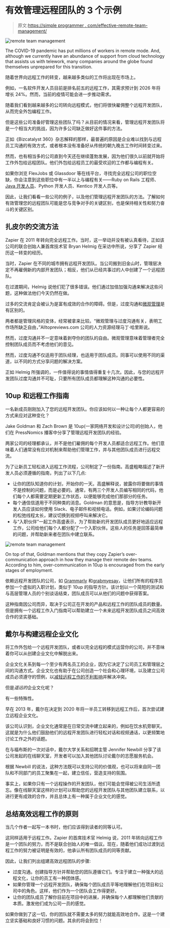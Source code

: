 # 有效管理远程团队的 3 个示例

> 原文:[https://simple programmer . com/effective-remote-team-management/](https://simpleprogrammer.com/effective-remote-team-management/)

![remote team management](img/317b0aaec16943287549c3f58686534c.png)

The COVID-19 pandemic has put millions of workers in remote mode. And, although we currently have an abundance of support from cloud technology that assists us with telework, many companies around the globe found themselves unprepared for this transition.

随着世界向远程工作的转变，越来越多类似的工作将出现在市场上。

例如，一名软件开发人员目前是排名前五的远程工作，其需求预计到 2026 年将增长 24%。然而，当前的疫情可能会进一步推动需求。

随着我们看到越来越多的公司转向远程模式，他们将很快雇佣整个远程开发团队，从而完全外包编程工作。

但是这些公司准备好管理这些团队了吗？从目前的情况来看，管理远程开发团队将是一个相当大的挑战，因为许多公司缺乏做好这件事的方法。

正如《Bizcatalyst 360》杂志解释的那样，最普遍的原因是企业难以找到与远程员工沟通的有效方式，或者根本没有准备好从传统的朝九晚五工作时间转变过来。

然而，也有相当多的公司直到今天还在继续蓬勃发展，因为他们很久以前就开始将工作外包给远程团队。他们外包给远程员工的最受欢迎的工作都与编程有关。

如果你浏览 FlexJobs 或 Glassdoor 等在线平台，寻找完全远程公司的职位空缺，你会注意到这些职位中有一半以上与编程有关——Ruby on Rails 工程师、 [Java 开发人员](http://www.amazon.com/exec/obidos/ASIN/0131872486/makithecompsi-20)、Python 开发人员、Kentico 开发人员等。

因此，让我们看看一些公司的例子，以及他们管理远程开发团队的方法。了解如何有效管理您的远程团队可能是您与竞争对手的关键区别，也是保持相关性和努力奋斗的关键区别。

## 扎皮尔的交流方法

Zapier 在 2011 年转向完全远程工作。当时，这一举动并没有被认真看待，正如该公司的联合创始人兼首席技术官 Bryan Helmig 在采访中所说，分享了 Zapier 经历这一转变的经历。

当时，Zapier 在不同的城市拥有远程开发团队。当公司搬到旧金山时，管理层决定不再雇佣新的内部开发团队；相反，他们从已经共事过的人中创建了一个远程团队。

在过渡期间，Helmig 说他们犯了很多错误。他们通过加倍加强沟通来解决这些问题，这种做法他们今天仍然在做。

过多的交流肯定会被认为是富有成效的合作的障碍。但是，过度沟通和[微观管理](https://simpleprogrammer.com/team-leader-delegation/)是有区别的。

两者都是管理风格的变体，经常被拿来比较。“微观管理与过度沟通有关，表明工作场所缺乏自由，”Alltopreviews.com 公司的人力资源经理马丁·哈里斯说。

然而，过度沟通并不一定意味着剥夺你的团队的自由。微观管理意味着管理者完全控制团队成员而不考虑他们的意见。

然而，过度沟通不仅适用于团队经理，也适用于团队成员。同事可以使用不同的渠道，以不同的方式分享问题的解决方案。

正如 Helmig 所强调的，一件值得说的事情值得重复十几次。因此，与您的远程开发团队过度沟通并不可耻，只要所有团队成员都理解这种沟通的必要性。

## 10up 和远程工作指南

一名新成员刚刚加入了您的远程开发团队。你应该如何以一种让每个人都更容易的方式来应对这种变化？

Jake Goldman 和 Zach Brown 是 10up(一家网络开发和设计公司)的创始人，他们在 PressNomics 播客中分享了管理远程开发团队的经验。

两家公司的经理都承认，并不是他们雇佣的每个开发人员都适合远程工作。他们意味着人们通常没有应对机制来帮助他们管理工作，并与其他团队成员进行远程交流。

为了让新员工轻松进入远程工作流程，公司制定了一份指南。高盛粗略描述了新开发人员必须遵循的指南，列出了以下几点:

*   让你的团队知道你的计划，开始你的一天。高盛解释说，披露你将要做的事情不是控制的问题，而是必要的。通常，有两三个开发人员编写相同的代码，他们每个人都需要定期更新工作状态，以便能够完成他们那部分的任务。
*   每个通信信道用于不同种类的消息。Goldman 的意思是，指导方针教导新开发人员应该如何使用 Slack、电子邮件和视频电话。例如，如果讨论编码问题的松弛线程太长，建议切换到视频呼叫来解决它。
*   与“入职伙伴”一起工作高盛表示，为了帮助新的开发团队成员更好地适应远程工作，公司给他们每个人都分配了一个入职伙伴。这些人的任务是回答最简单的问题，并帮助新来者在团队中建立联系。

![remote team management](img/96fd83d93d9bdcf2c27e8637f1febd5d.png)

On top of that, Goldman mentions that they copy Zapier’s over-communication approach in how they manage their remote dev teams. According to him, over-communication in 10up is encouraged from the early stages of employment.

依赖远程开发团队的公司，如 [Grammarly](https://app.grammarly.com/) 和[grabmyesay](https://www.topwritersreview.com/reviews/grabmyessay/)，让他们所有的程序员参加一个虚拟的入职计划，类似于 10up 的指导方针。该计划以一个简短的测试和与高层管理人员的个别谈话结束，团队成员可以从他们的问题中获得答案。

这种指南因公司而异，取决于公司正在开发的产品和远程工作的团队成员的数量。但是拥有一个远程工作入门指南可以帮助建立一个未来远程开发团队成员之间高效合作的坚实基础。

## 戴尔与构建远程企业文化

将工作外包给一个远程开发团队，或者以完全远程的模式运营你的公司，并不意味着你可以从创建企业文化中解脱出来。

企业文化关系到每一个至少有两名员工的企业，因为它决定了公司员工和管理层之间的沟通方式。企业文化也有助于在公司创造一个社会和心理环境，以及建立公司成员必须遵守的惯例，以[减轻远程工作的不利影响](https://simpleprogrammer.com/downsides-of-remote-work/)并解决冲突。

但是*遥远的*企业文化呢？

有一些特殊性。

早在 2013 年，戴尔在决定到 2020 年将一半员工转移到远程工作后，首次尝试建立远程企业文化。

该公司认识到，企业文化通常是在日常交流中建立起来的，例如在饮水机旁聊天。这就是为什么他们鼓励他们的远程开发团队进行轻松对话和视频通话，以更频繁地讨论工作之外的话题。

在与福布斯的一次对话中，戴尔大学关系和招聘主管 Jennifer Newbill 分享了该公司发起的在线聊天室，开发者可以加入其他团队讨论戴尔的志愿服务机会。

根据 Newbill 的说法，这种方法既可以支持公司的价值观，也可以将来自同一团队和不同部门的员工聚集在一起，建立信任，营造支持的氛围。

事实上，如果你只有一个远程操作的开发团队，他们可能会觉得被公司生活所遗忘。像在线聊天室这样的计划可以帮助您的远程开发团队与其他团队建立联系，以进行更有成效的合作，并且总体上有一种属于企业文化的感觉。

## 总结高效远程工作的原则

当几个作者一起写一本书时，他们应该得到读者的同等认可。

这同样适用于远程工作。Zapier 的首席技术官 Helmig 说，2011 年转向远程工作是一个团队的努力，而不是联合创始人的唯一倡议。现在，随着他们成功过渡到远程工作的努力被证明是有效的，他承认所有团队成员的同等贡献。

因此，让我们列出组建高效远程团队的步骤:

*   过度沟通。创建指导方针并帮助您的团队遵循它们。专注于建立一种强大的远程文化，让你的员工有一种团体感。
*   如果你管理一个远程开发团队，确保每个团队成员平等地理解他们在项目和公司中的角色。这样，他们作为一个团队会工作得更好。
*   让你的团队成员了解你目前在项目中的进展，并确保每个人都理解他们贡献的本质。激发他们成为公司一员的感觉。

如果你做到了这一切，你的团队就不需要太多的努力就能高效地合作。这是一个建立坚实基础和良好习惯的问题。其余的将会到位！